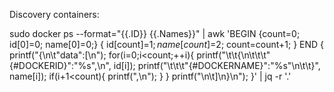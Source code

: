 Discovery containers:

sudo docker ps --format="{{.ID}} {{.Names}}" | awk 'BEGIN {count=0; id[0]=0; name[0]=0;} { id[count]=$1; name[count]=$2; count=count+1; } END { printf("{\n\t\"data\":[\n"); for(i=0;i<count;++i){ printf("\t\t{\n\t\t\t\"{#DOCKERID}\":\"%s\",\n", id[i]); printf("\t\t\t\"{#DOCKERNAME}\":\"%s\"\n\t\t}", name[i]); if(i+1<count){ printf(",\n"); } } printf("\n\t]\n}\n"); }'  | jq -r '.'
